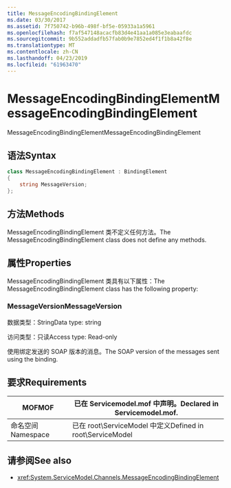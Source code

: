 ```yaml
---
title: MessageEncodingBindingElement
ms.date: 03/30/2017
ms.assetid: 7f750742-b96b-498f-bf5e-05933a1a5961
ms.openlocfilehash: f7af547148acacfb83d4e41aa1a085e3eabaafdc
ms.sourcegitcommit: 9b552addadfb57fab0b9e7852ed4f1f1b8a42f8e
ms.translationtype: MT
ms.contentlocale: zh-CN
ms.lasthandoff: 04/23/2019
ms.locfileid: "61963470"
---
```

# <a name="messageencodingbindingelement"></a><span data-ttu-id="7ce9a-102">MessageEncodingBindingElement</span><span class="sxs-lookup"><span data-stu-id="7ce9a-102">MessageEncodingBindingElement</span></span>

<span data-ttu-id="7ce9a-103">MessageEncodingBindingElement</span><span class="sxs-lookup"><span data-stu-id="7ce9a-103">MessageEncodingBindingElement</span></span>

## <a name="syntax"></a><span data-ttu-id="7ce9a-104">语法</span><span class="sxs-lookup"><span data-stu-id="7ce9a-104">Syntax</span></span>

```csharp
class MessageEncodingBindingElement : BindingElement
{
    string MessageVersion;
};
```

## <a name="methods"></a><span data-ttu-id="7ce9a-105">方法</span><span class="sxs-lookup"><span data-stu-id="7ce9a-105">Methods</span></span>

<span data-ttu-id="7ce9a-106">MessageEncodingBindingElement 类不定义任何方法。</span><span class="sxs-lookup"><span data-stu-id="7ce9a-106">The MessageEncodingBindingElement class does not define any methods.</span></span>

## <a name="properties"></a><span data-ttu-id="7ce9a-107">属性</span><span class="sxs-lookup"><span data-stu-id="7ce9a-107">Properties</span></span>

<span data-ttu-id="7ce9a-108">MessageEncodingBindingElement 类具有以下属性：</span><span class="sxs-lookup"><span data-stu-id="7ce9a-108">The MessageEncodingBindingElement class has the following property:</span></span>

### <a name="messageversion"></a><span data-ttu-id="7ce9a-109">MessageVersion</span><span class="sxs-lookup"><span data-stu-id="7ce9a-109">MessageVersion</span></span>

<span data-ttu-id="7ce9a-110">数据类型：String</span><span class="sxs-lookup"><span data-stu-id="7ce9a-110">Data type: string</span></span>

<span data-ttu-id="7ce9a-111">访问类型：只读</span><span class="sxs-lookup"><span data-stu-id="7ce9a-111">Access type: Read-only</span></span>

<span data-ttu-id="7ce9a-112">使用绑定发送的 SOAP 版本的消息。</span><span class="sxs-lookup"><span data-stu-id="7ce9a-112">The SOAP version of the messages sent using the binding.</span></span>

## <a name="requirements"></a><span data-ttu-id="7ce9a-113">要求</span><span class="sxs-lookup"><span data-stu-id="7ce9a-113">Requirements</span></span>

|<span data-ttu-id="7ce9a-114">MOF</span><span class="sxs-lookup"><span data-stu-id="7ce9a-114">MOF</span></span>|<span data-ttu-id="7ce9a-115">已在 Servicemodel.mof 中声明。</span><span class="sxs-lookup"><span data-stu-id="7ce9a-115">Declared in Servicemodel.mof.</span></span>|
|---------|-----------------------------------|
|<span data-ttu-id="7ce9a-116">命名空间</span><span class="sxs-lookup"><span data-stu-id="7ce9a-116">Namespace</span></span>|<span data-ttu-id="7ce9a-117">已在 root\ServiceModel 中定义</span><span class="sxs-lookup"><span data-stu-id="7ce9a-117">Defined in root\ServiceModel</span></span>|

## <a name="see-also"></a><span data-ttu-id="7ce9a-118">请参阅</span><span class="sxs-lookup"><span data-stu-id="7ce9a-118">See also</span></span>

- <xref:System.ServiceModel.Channels.MessageEncodingBindingElement>
